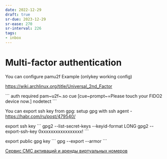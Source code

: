 ```yaml
---
date: 2022-12-29
draft: true
sr-due: 2023-12-29
sr-ease: 270
sr-interval: 226
tags:
- inbox
---
```


# Multi-factor authentication

You can configure pamu2f Example (onlykey working config)

<https://wiki.archlinux.org/title/Universal_2nd_Factor>

\`\`\` auth required pam~u2f~.so cue \[cue~prompt~=Please touch your FIDO2
device now.\] nodetect \`\`\`

You can export ssh key from gpg: setup gpg with ssh agent -
<https://habr.com/ru/post/479540/>

export ssh key \`\`\` gpg2 --list-secret-keys --keyid-format LONG gpg2
--export-ssh-key 0xxxxxxxxxxxxxxxxx! \`\`\`

export public gpg key \`\`\` gpg --export --armor \`\`\`

[Сервис СМС активаций и аренды виртуальных номеров](https://sms-reg.com/)
